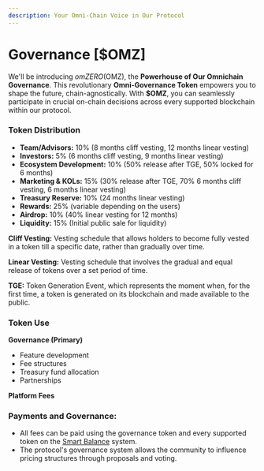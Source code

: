 ```yaml
---
description: Your Omni-Chain Voice in Our Protocol
---
```


# Governance \[$OMZ]

We'll be introducing $omZERO ($OMZ), the **Powerhouse of Our Omnichain Governance**. This revolutionary **Omni-Governance Token** empowers you to shape the future, chain-agnostically. With **$OMZ**, you can seamlessly participate in crucial on-chain decisions across every supported blockchain within our protocol.

### Token Distribution

* **Team/Advisors:** 10% (8 months cliff vesting, 12 months linear vesting)
* **Investors:** 5% (6 months cliff vesting, 9 months linear vesting)
* **Ecosystem Development:** 10% (50% release after TGE, 50% locked for 6 months)
* **Marketing & KOLs:** 15% (30% release after TGE, 70% 6 months cliff vesting, 6 months linear vesting)
* **Treasury Reserve:** 10% (24 months linear vesting)
* &#x20;**Rewards:** 25% (variable depending on the users)
* **Airdrop:** 10% (40% linear vesting for 12 months)
* **Liquidity:** 15% (Initial public sale for liquidity)

**Cliff Vesting:** Vesting schedule that allows holders to become fully vested in a token till a specific date, rather than gradually over time.

**Linear Vesting:** Vesting schedule that involves the gradual and equal release of tokens over a set period of time.

**TGE:** Token Generation Event, which represents the moment when, for the first time, a token is generated on its blockchain and made available to the public.

### Token Use

**Governance (Primary)**

* Feature development
* Fee structures
* Treasury fund allocation
* Partnerships

**Platform Fees**

### Payments and Governance:

* All fees can be paid using the governance token and every supported token on the [Smart Balance](../overview/the-zero-solution/abstracted-balance.md) system.
* The protocol's governance system allows the community to influence pricing structures through proposals and voting.
